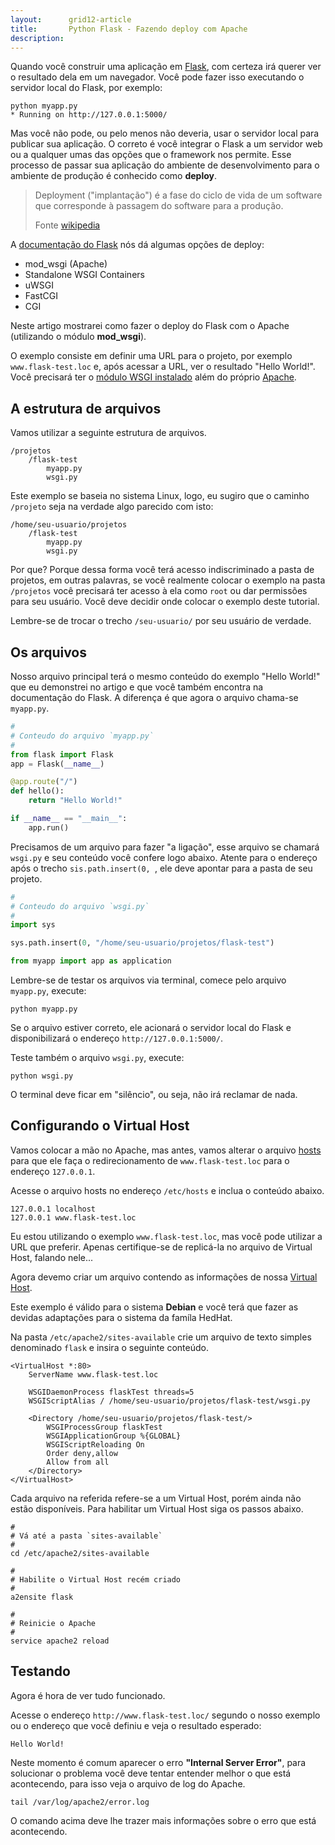 ```yaml
---
layout:      grid12-article
title:       Python Flask - Fazendo deploy com Apache
description: 
---
```


Quando você construir uma aplicação em [Flask](/python/flask/), com certeza irá querer ver o resultado dela em um navegador.
Você pode fazer isso executando o servidor local do Flask, por exemplo:

    python myapp.py
    * Running on http://127.0.0.1:5000/

Mas você não pode, ou pelo menos não deveria, usar o servidor local para publicar sua aplicação. O correto é você integrar
o Flask a um servidor web ou a qualquer umas das opções que o framework nos permite. Esse processo de passar sua aplicação
do ambiente de desenvolvimento para o ambiente de produção é conhecido como __deploy__.

> Deployment ("implantação") é a fase do ciclo de vida de um software que corresponde à passagem do software para a produção.
>
> Fonte [wikipedia](http://pt.wikipedia.org/wiki/Implanta%C3%A7%C3%A3o_de_software "link-externo")

A [documentação do Flask](http://flask.pocoo.org/docs/0.10/deploying/#deployment "link-externo") nós dá algumas opções 
de deploy:

- mod_wsgi (Apache)
- Standalone WSGI Containers
- uWSGI
- FastCGI
- CGI

Neste artigo mostrarei como fazer o deploy do Flask com o Apache (utilizando o módulo __mod_wsgi__).

O exemplo consiste em definir uma URL para o projeto, por exemplo `www.flask-test.loc` e, após acessar a URL, ver o 
resultado "Hello World!". Você precisará ter o [módulo WSGI instalado](/linux/cookbook/apache-wsgi/) além do próprio
[Apache](/linux/cookbook/apache-via-yum-apt-get/).


A estrutura de arquivos
---

Vamos utilizar a  seguinte estrutura de arquivos.

    /projetos
        /flask-test
            myapp.py
            wsgi.py

Este exemplo se baseia no sistema Linux, logo, eu sugiro que o caminho `/projeto` seja na verdade algo parecido com isto:

    /home/seu-usuario/projetos
        /flask-test
            myapp.py
            wsgi.py

Por que? Porque  dessa forma você terá acesso indiscriminado a pasta de projetos, em outras palavras, se você realmente
colocar o exemplo na pasta `/projetos` você precisará ter acesso à ela como `root` ou dar permissões para seu usuário.
Você deve decidir onde colocar o exemplo deste tutorial.

Lembre-se de trocar o trecho `/seu-usuario/` por seu usuário de verdade.


Os arquivos
---

Nosso arquivo principal terá o mesmo conteúdo do exemplo "Hello World!" que eu demonstrei no artigo []() e que você
também encontra na documentação do Flask. A diferença é que agora o arquivo chama-se `myapp.py`.

```python
#
# Conteudo do arquivo `myapp.py`
#
from flask import Flask
app = Flask(__name__)

@app.route("/")
def hello():
    return "Hello World!"

if __name__ == "__main__":
    app.run()
```

Precisamos de um arquivo para fazer "a ligação", esse arquivo se chamará `wsgi.py` e seu conteúdo você confere logo
abaixo. Atente para o endereço após o trecho `sis.path.insert(0, `, ele deve apontar para a pasta de seu projeto.

```python
#
# Conteudo do arquivo `wsgi.py`
#
import sys

sys.path.insert(0, "/home/seu-usuario/projetos/flask-test")

from myapp import app as application
```

Lembre-se de testar os arquivos via terminal, comece pelo arquivo `myapp.py`, execute:

    python myapp.py

Se o arquivo estiver correto, ele acionará o servidor local do Flask e disponibilizará o endereço `http://127.0.0.1:5000/`.

Teste também o arquivo `wsgi.py`, execute:

    python wsgi.py

O terminal deve ficar em "silêncio", ou seja, não irá reclamar de nada.



Configurando o Virtual Host
---

Vamos colocar a mão no Apache, mas antes, vamos alterar o arquivo [hosts](/misc/arquivo-hosts/) para que ele faça o 
redirecionamento de `www.flask-test.loc` para o endereço `127.0.0.1`.

Acesse o arquivo hosts no endereço `/etc/hosts` e inclua o conteúdo abaixo.

    127.0.0.1 localhost
    127.0.0.1 www.flask-test.loc

Eu estou utilizando o exemplo `www.flask-test.loc`, mas você pode utilizar a URL que preferir. Apenas certifique-se de
replicá-la no arquivo de Virtual Host, falando nele...

Agora devemo criar um arquivo contendo as informações de nossa [Virtual Host](/misc/apache-virtual-host/).

Este exemplo é válido para o sistema __Debian__ e você terá que fazer as devidas adaptações para o sistema da famíla HedHat.

Na pasta `/etc/apache2/sites-available` crie um arquivo de texto simples denominado `flask` e insira o seguinte conteúdo.

```linux-config
<VirtualHost *:80>
    ServerName www.flask-test.loc

    WSGIDaemonProcess flaskTest threads=5
    WSGIScriptAlias / /home/seu-usuario/projetos/flask-test/wsgi.py

    <Directory /home/seu-usuario/projetos/flask-test/>
        WSGIProcessGroup flaskTest
        WSGIApplicationGroup %{GLOBAL}
        WSGIScriptReloading On
        Order deny,allow
        Allow from all
    </Directory>
</VirtualHost>
```

Cada arquivo na referida refere-se a um Virtual Host, porém ainda não estão disponíveis. Para habilitar um Virtual Host
siga os passos abaixo.

```linux-config
#
# Vá até a pasta `sites-available`
#
cd /etc/apache2/sites-available

#
# Habilite o Virtual Host recém criado
#
a2ensite flask

#
# Reinicie o Apache
#
service apache2 reload
```
    

Testando
---

Agora é hora de ver tudo funcionado.

Acesse o endereço `http://www.flask-test.loc/` segundo o nosso exemplo ou o endereço que você definiu e veja o
resultado esperado:

    Hello World!

Neste momento é comum aparecer o erro __"Internal Server Error"__, para solucionar o problema você deve tentar entender 
melhor o que está acontecendo, para isso veja o arquivo de log do Apache.


    tail /var/log/apache2/error.log

O comando acima deve lhe trazer mais informações sobre o erro que está acontecendo.



